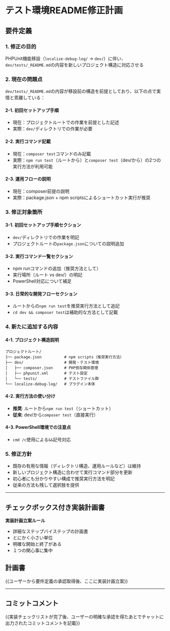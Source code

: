 # テスト環境README修正計画

## 要件定義

### 1. 修正の目的
PHPUnit機能移設（`localize-debug-log/` → `dev/`）に伴い、`dev/tests/_README.md`の内容を新しいプロジェクト構造に対応させる

### 2. 現在の問題点
`dev/tests/_README.md`の内容が移設前の構造を前提としており、以下の点で実情と乖離している：

#### 2-1. 初回セットアップ手順
- 現在：プロジェクトルートでの作業を前提とした記述
- 実際：`dev/`ディレクトリでの作業が必要

#### 2-2. 実行コマンド記載
- 現在：`composer test`コマンドのみ記載
- 実際：`npm run test`（ルートから）と`composer test`（dev/から）の2つの実行方法が利用可能

#### 2-3. 運用フローの説明
- 現在：composer前提の説明
- 実際：package.json + npm scriptsによるショートカット実行が推奨

### 3. 修正対象箇所

#### 3-1. 初回セットアップ手順セクション
- `dev/`ディレクトリでの作業を明記
- プロジェクトルートの`package.json`についての説明追加

#### 3-2. 実行コマンド一覧セクション
- npm runコマンドの追加（推奨方法として）
- 実行場所（ルート vs dev/）の明記
- PowerShell対応について補足

#### 3-3. 日常的な開発フローセクション
- ルートからの`npm run test`を推奨実行方法として追記
- `cd dev && composer test`は補助的な方法として記載

### 4. 新たに追加する内容

#### 4-1. プロジェクト構造説明
```
プロジェクトルート/
├── package.json          # npm scripts（推奨実行方法）
├── dev/                  # 開発・テスト環境
│   ├── composer.json     # PHP依存関係管理
│   ├── phpunit.xml       # テスト設定
│   └── tests/            # テストファイル群
└── localize-debug-log/   # プラグイン本体
```

#### 4-2. 実行方法の使い分け
- **推奨**: ルートから`npm run test`（ショートカット）
- **従来**: dev/から`composer test`（直接実行）

#### 4-3. PowerShell環境での注意点
- `cmd /c`使用による`&&`記号対応

### 5. 修正方針
- 既存の有用な情報（ディレクトリ構造、運用ルールなど）は維持
- 新しいプロジェクト構造に合わせて実行コマンド部分を更新
- 初心者にも分かりやすい構成で推奨実行方法を明記
- 従来の方法も残して選択肢を提供

---

## チェックボックス付き実装計画書

**実装計画立案ルール**

- 詳細なステップバイステップの計画書
- とにかく小さい単位
- 明確な開始と終了がある
- １つの関心事に集中

## 計画書

{{ユーザーから要件定義の承認取得後、ここに実装計画立案}}

---
## コミットコメント

{{実装チェックリストが完了後、ユーザーの明確な承認を得たあとでチャットに出力されたコミットコメントを記載}}
